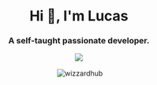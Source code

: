 <h1 align="center">Hi 👋, I'm Lucas</h1>
<h3 align="center">A self-taught passionate developer.</h3>
<p align="center">
  <img src="https://skillicons.dev/icons?i=cs,java,py,php,ts" />
</p>
<p align="center">&nbsp;<img align="center" src="https://github-readme-stats.vercel.app/api?username=wizzardhub&show_icons=true&locale=en" alt="wizzardhub" /></p>
